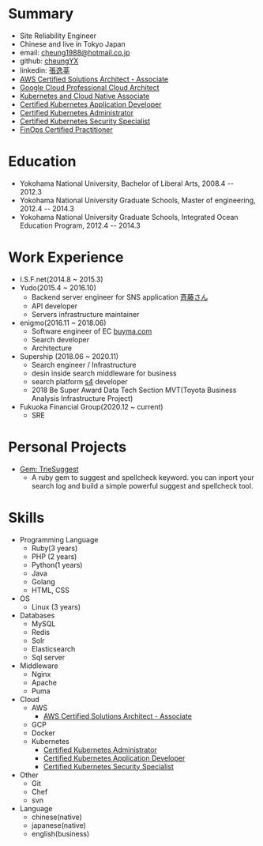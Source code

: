 # Summary
* Site Reliability Engineer
* Chinese and live in Tokyo Japan
* email: cheung1988@hotmail.co.jp
* github: [cheungYX](https://github.com/cheungYX)
* linkedin: [張逸莘](https://jp.linkedin.com/in/逸しん-張-93b877141)
* [AWS Certified Solutions Architect - Associate](https://www.credly.com/earner/earned/badge/53cebc9a-c7a4-49bd-be09-f1f146002d26)
* [Google Cloud Professional Cloud Architect](https://www.credential.net/3b5d3f54-b419-4fec-8ef1-e2f054b22534?key=a0f0ca285c0baa1bd0e0691a1a4617fdd296afe48d5d129fc2aa302293326839)
* [Kubernetes and Cloud Native Associate](https://www.credly.com/badges/60286bb6-263d-424b-8b30-b049a74b688f)
* [Certified Kubernetes Application Developer](https://www.credly.com/badges/92e2c9fb-03fd-45e5-82b9-843bb8847aa7)
* [Certified Kubernetes Administrator](https://www.youracclaim.com/badges/2ec925a3-7828-445c-bc33-d80f3b891fae/public_url)
* [Certified Kubernetes Security Specialist](https://www.credly.com/earner/earned/badge/dce9226f-435c-4697-8172-010087d9ce57)
* [FinOps Certified Practitioner]()

# Education
* Yokohama National University, Bachelor of Liberal Arts, 2008.4 -- 2012.3
* Yokohama National University Graduate Schools, Master of engineering, 2012.4 -- 2014.3
* Yokohama National University Graduate Schools, Integrated Ocean Education Program, 2012.4 -- 2014.3

# Work Experience
* I.S.F.net(2014.8 ~ 2015.3)
* Yudo(2015.4 ~ 2016.10)
  * Backend server engineer for SNS application [斉藤さん](https://itunes.apple.com/jp/app/%E6%96%89%E8%97%A4%E3%81%95%E3%82%93/id458288241?mt=8)
  * API developer
  * Servers infrastructure maintainer
* enigmo(2016.11 ~ 2018.06)
  * Software engineer of EC [buyma.com](https://www.buyma.com/)
  * Search developer
  * Architecture
* Supership (2018.06 ~ 2020.11)
  * Search engineer / Infrastructure
  * desin inside search middleware for business
  * search platform [s4](https://www.s4p.jp/) developer
  * 2018 Be Super Award Data Tech Section MVT(Toyota Business Analysis Infrastructure Project)
* Fukuoka Financial Group(2020.12 ~ current)
  * SRE 

# Personal Projects
* [Gem: TrieSuggest](https://rubygems.org/gems/trie_suggest)
  * A ruby gem to suggest and spellcheck keyword. you can inport your search log and build a simple powerful suggest and spellcheck tool.


# Skills
* Programming Language
  * Ruby(3 years)
  * PHP (2 years)
  * Python(1 years)
  * Java
  * Golang
  * HTML, CSS
* OS
  * Linux (3 years)
* Databases
  * MySQL
  * Redis
  * Solr
  * Elasticsearch
  * Sql server
* Middleware
  * Nginx
  * Apache
  * Puma
* Cloud
  * AWS
    * [AWS Certified Solutions Architect - Associate](https://www.certmetrics.com/amazon/public/badge.aspx?i=1&t=c&d=2018-11-17&ci=AWS00525464)
  * GCP
  * Docker
  * Kubernetes
    * [Certified Kubernetes Administrator](https://www.youracclaim.com/badges/2ec925a3-7828-445c-bc33-d80f3b891fae/public_url)
    * [Certified Kubernetes Application Developer](https://www.credly.com/badges/92e2c9fb-03fd-45e5-82b9-843bb8847aa7)
    * [Certified Kubernetes Security Specialist]()
* Other
  * Git
  * Chef
  * svn
* Language
  * chinese(native)
  * japanese(native)
  * english(business)
